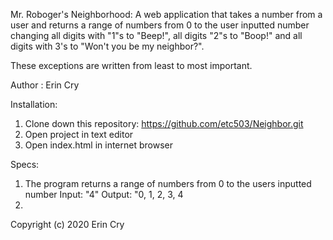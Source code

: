 Mr. Roboger's Neighborhood: 
  A web application that takes a number from a user and returns a range of numbers from 0 to the user inputted number changing all digits with "1"s to "Beep!", all digits "2"s to "Boop!" and all digits with 3's to "Won't you be my neighbor?". 

  These exceptions are written from least to most important. 

Author : Erin Cry

Installation:
  1. Clone down this repository: https://github.com/etc503/Neighbor.git 
  2. Open project in text editor 
  3. Open index.html in internet browser

Specs:

1) The program returns a range of numbers from 0 to the users inputted number
      Input: "4"
      Output: "0, 1, 2, 3, 4
2)  


Copyright (c) 2020 Erin Cry

 